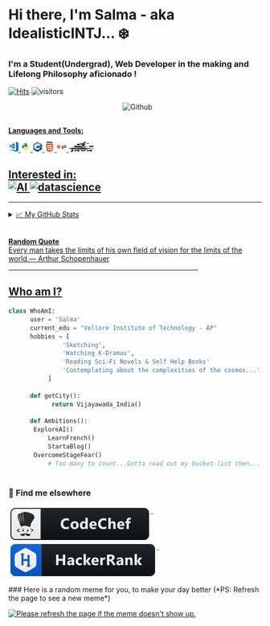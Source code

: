 # Hi there, I'm Salma - aka IdealisticINTJ... :snowflake:
### I'm a Student(Undergrad), Web Developer in the making and Lifelong Philosophy aficionado !

  [![Hits](https://hits.seeyoufarm.com/api/count/incr/badge.svg?url=https%3A%2F%2Fgithub.com%2FIdealisticINTJ&count_bg=%23F50867&title_bg=%23058DF1&icon=github.svg&icon_color=%23F9B408&title=hits&edge_flat=false)](https://hits.seeyoufarm.com)
  ![visitors](https://visitor-badge.glitch.me/badge?page_id=page.id)
<p align="left">
<a href="https://www.linkedin.com/in/salma7/" target="_blank"><img height="30" 
<br>                                                                  
<img width="55%" align="right" alt="Github" src="https://raw.githubusercontent.com/onimur/.github/master/.resources/git-header.svg" />
  
<!-- https://media.giphy.com/media/SWoSkN6DxTszqIKEqv/giphy.gif -->
<!-- <img align="right" height="250" width="400" alt="GIF" src="https://miro.medium.com/max/1360/1*IRGHmiGsa16stedQvIaZfw.gif" /> -->
**Languages and Tools:**
<br>

<code><img height="20" src="https://raw.githubusercontent.com/github/explore/80688e429a7d4ef2fca1e82350fe8e3517d3494d/topics/visual-studio-code/visual-studio-code.png"></code>
<code><img height="20" src="https://raw.githubusercontent.com/github/explore/80688e429a7d4ef2fca1e82350fe8e3517d3494d/topics/python/python.png"></code>
<code><img height="20" src="https://raw.githubusercontent.com/github/explore/80688e429a7d4ef2fca1e82350fe8e3517d3494d/topics/cpp/cpp.png"></code>
<code><img height = "20" src = "https://raw.githubusercontent.com/github/explore/80688e429a7d4ef2fca1e82350fe8e3517d3494d/topics/html/html.png"></code>
<code><img height="20" src="https://raw.githubusercontent.com/github/explore/80688e429a7d4ef2fca1e82350fe8e3517d3494d/topics/git/git.png"></code>
<img src="https://github.com/Xx-Ashutosh-xX/Xx-Ashutosh-xX/blob/master/assets/icons/java.png" alt="java"  width="50" height="20">

**Interested in:**
<br>
<img src="https://github.com/Xx-Ashutosh-xX/Xx-Ashutosh-xX/blob/master/assets/icons/ai.png" alt="AI" width="50" height="20">
<img src="https://github.com/Xx-Ashutosh-xX/Xx-Ashutosh-xX/blob/master/assets/icons/datascience.png" alt="datascience" width="90" height="20">
---

<hr>

<details>
<summary>📈 My GitHub Stats</summary>

<p align="center"> <img src="https://github-readme-stats.vercel.app/api?username=IdealisticINTJ&show_icons=true&theme=gotham" alt="abhisheknaiidu" />

</details>

</br>

<b>Random Quote</b>
<br>
<text> Every man takes the limits of his own field of vision for the limits of the world.— Arthur Schopenhauer </text>
</p>
<hr style="width:75%;text-align:center">

## Who am I?
 ```python
 class WhoAmI:
 	   user = 'Salma'
	   current_edu = "Vellore Institute of Technology - AP"
	   hobbies = [
				'Sketching',
				'Watching K-Dramas',
				'Reading Sci-Fi Novels & Self Help Books'
				'Contemplating about the complexities of the cosmos...'
			]
	
	   def getCity():
		     return Vijayawada_India()
	
	   def Ambitions():
        ExploreAI()
		    LearnFrench()
		    StartaBlog()
        OvercomeStageFear()
		    # Too many to count...Gotta read out my bucket-list then...
    

```
### 📢 Find me elsewhere
<p align="left">
  <a href="https://www.codechef.com/users/mindscapezen">
    <img src="https://raw.githubusercontent.com/AbhishekMaira10/AbhishekMaira10/master/Resources/svg/codechef.svg" alt="codechef" style="vertical-align:top; margin:4px">
  </a>&nbsp;&nbsp;&nbsp;

  <a href="https://www.hackerrank.com/salmasaa02">
    <img src="https://raw.githubusercontent.com/AbhishekMaira10/AbhishekMaira10/master/Resources/svg/hackerrank.svg" alt="hackerrank" style="vertical-align:top; margin:4px">
  </a>&nbsp;&nbsp;&nbsp;
</p>
### Here is a random meme for you, to make your day better
(*PS: Refresh the page to see a new meme*)

<a href="https://github.com/techytushar/random-memer"><img src='https://random-memer.herokuapp.com/' title="Meme" alt="Please refresh the page if the meme doesn't show up." height="300"></a>

<!--
**IdealisticINTJ/IdealisticINTJ** is a ✨ _special_ ✨ repository because its `README.md` (this file) appears on your GitHub profile.
